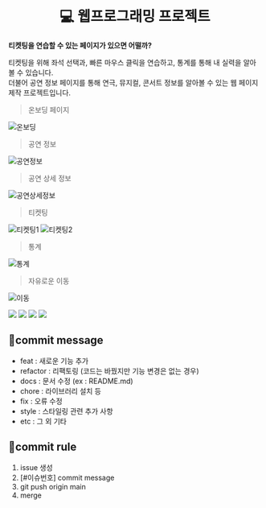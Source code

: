 <h1 align="center">💻 웹프로그래밍 프로젝트</h1> 
<b>티켓팅을 연습할 수 있는 페이지가 있으면 어떨까?</b>

티켓팅을 위해 좌석 선택과, 빠른 마우스 클릭을 연습하고,
통계를 통해 내 실력을 알아볼 수 있습니다. 
<br/>
더불어 공연 정보 페이지를 통해 연극, 뮤지컬, 콘서트 정보를 알아볼 수 있는 
웹 페이지 제작 프로젝트입니다.
 
> 온보딩 페이지 
 
![온보딩](https://github.com/DGUWebProgramming/web-project/assets/97423172/9e46ef04-9257-45bd-8ba0-18456e087a65)
 
> 공연 정보  
 
![공연정보](https://github.com/DGUWebProgramming/web-project/assets/97423172/eb213f65-6e9d-47ab-ab15-956897bf18c5)

> 공연 상세 정보 
 
![공연상세정보](https://github.com/DGUWebProgramming/web-project/assets/97423172/51666752-f061-44a8-b644-5b087f21e300)
 
> 티켓팅  

![티켓팅1](https://github.com/DGUWebProgramming/web-project/assets/97423172/5b5d9e1b-c029-43c6-b05b-6251b44f8cf9)
![티켓팅2](https://github.com/DGUWebProgramming/web-project/assets/97423172/9e1bd186-8e9f-451b-a53b-3d0d7c65a05c)

> 통계

![통계](https://github.com/DGUWebProgramming/web-project/assets/97423172/487d98f9-714b-4c87-80c8-ddba30f9f989)
 
> 자유로운 이동 

![이동](https://github.com/DGUWebProgramming/web-project/assets/97423172/32becce2-fc32-4f6e-99bb-128c62f1c9c6)
   
<span></span>
<img src="https://img.shields.io/badge/html-E34F26?style=for-the-badge&logo=html5&logoColor=white">
<img src="https://img.shields.io/badge/css-1572B6?style=for-the-badge&logo=css3&logoColor=white"> <img src="https://img.shields.io/badge/javascript-F7DF1E?style=for-the-badge&logo=javascript&logoColor=black"> <img src="https://img.shields.io/badge/react-61DAFB?style=for-the-badge&logo=react&logoColor=black">  

<h2>📃commit message</h2> 
 
- feat : 새로운 기능 추가  
- refactor : 리팩토링 (코드는 바꿨지만 기능 변경은 없는 경우) 
- docs : 문서 수정 (ex : README.md)
- chore : 라이브러리 설치 등
- fix : 오류 수정
- style : 스타일링 관련 추가 사항
- etc : 그 외 기타 
  
<h2>🔧commit rule</h2> 
 
1. issue 생성 
2. [#이슈번호] commit message
3. git push origin main 
4. merge

